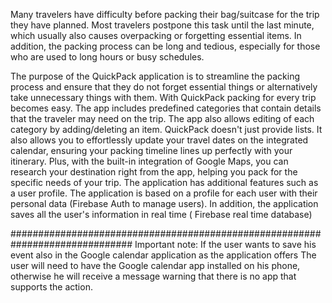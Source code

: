Many travelers have difficulty before packing their bag/suitcase for the trip they have planned. 
Most travelers postpone this task until the last minute, which usually also causes overpacking or forgetting essential items.
In addition, the packing process can be long and tedious, especially for those who are used to long hours or busy schedules.

The purpose of the QuickPack application is to streamline the packing process and ensure that they do not forget essential things or alternatively take unnecessary things with them.
With QuickPack packing for every trip becomes easy. The app includes predefined categories that contain details that the traveler may need on the trip.
The app also allows editing of each category by adding/deleting an item.
QuickPack doesn't just provide lists. It also allows you to effortlessly update your travel dates on the integrated calendar, ensuring your packing timeline
lines up perfectly with your itinerary. Plus, with the built-in integration of Google Maps, you can research your destination right from the app, helping you pack for the specific needs of your trip.
The application has additional features such as a user profile. The application is based on a profile for each user with their personal data (Firebase Auth to manage users). In addition, the application saves all the user's information in real time 
( Firebase real time database)

##############################################################################
Important note:
If the user wants to save his event also in the Google calendar application as the application offers
The user will need to have the Google calendar app installed on his phone, otherwise he will receive a message warning that there is no app that supports the action.


